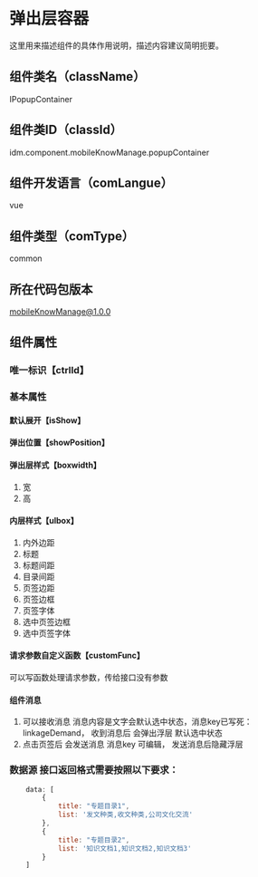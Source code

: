 # 弹出层容器
这里用来描述组件的具体作用说明，描述内容建议简明扼要。
## 组件类名（className）
IPopupContainer
## 组件类ID（classId）
idm.component.mobileKnowManage.popupContainer
## 组件开发语言（comLangue）
vue
## 组件类型（comType）
common
## 所在代码包版本
mobileKnowManage@1.0.0
## 组件属性
### 唯一标识【ctrlId】

### 基本属性
#### 默认展开【isShow】
#### 弹出位置【showPosition】
#### 弹出层样式【boxwidth】
  1. 宽
  2. 高
#### 内层样式【ulbox】
  1. 内外边距 
  2. 标题
  3. 标题间距
  4. 目录间距
  5. 页签边距
  6. 页签边框
  7. 页签字体
  8. 选中页签边框
  9. 选中页签字体

#### 请求参数自定义函数【customFunc】
可以写函数处理请求参数，传给接口没有参数

#### 组件消息
 1. 可以接收消息 消息内容是文字会默认选中状态，消息key已写死：linkageDemand， 收到消息后 会弹出浮层 默认选中状态
 2. 点击页签后 会发送消息 消息key 可编辑， 发送消息后隐藏浮层


### 数据源 接口返回格式需要按照以下要求：

```js
    data: [
        {
            title: "专题目录1",
            list: '发文种类,收文种类,公司文化交流'
        },
        {
            title: "专题目录2",
            list: '知识文档1,知识文档2,知识文档3'
        }
    ]
```


